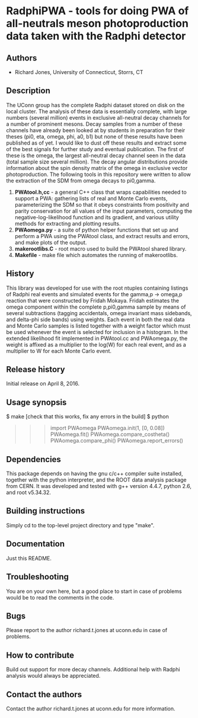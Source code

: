 # RadphiPWA - tools for doing PWA of all-neutrals meson photoproduction data taken with the Radphi detector

## Authors

* Richard Jones, University of Connecticut, Storrs, CT

## Description

The UConn group has the complete Radphi dataset stored on disk on the local cluster. The analysis of these data is essentially complete, with large numbers (several million) events in exclusive all-neutral decay channels for a number of prominent mesons. Decay samples from a number of these channels have already been looked at by students in preparation for their theses (pi0, eta, omega, phi, a0, b1) but none of these results have been published as of yet. I would like to dust off these results and extract some of the best signals for further study and eventual publication. The first of these is the omega, the largest all-neutral decay channel seen in the data (total sample size several million). The decay angular distributions provide information about the spin density matrix of the omega in exclusive vector photoproduction. The following tools in this repository were written to allow the extraction of the SDM from omega decays to pi0,gamma.

1. **PWAtool.h,cc** - a general C++ class that wraps capabilities needed to support a PWA: gathering lists of real and Monte Carlo events, parameterizing the SDM so that it obeys constraints from positivity and parity conservation for all values of the input parameters, computing the negative-log-likelihood function and its gradient, and various utility methods for extracting and plotting results.
2. **PWAomega.py** - a suite of python helper functions that set up and perform a PWA using the PWAtool class, and extract results and errors, and make plots of the output.
3. **makerootlibs.C** - root macro used to build the PWAtool shared library.
4. **Makefile** - make file which automates the running of makerootlibs.

## History

This library was developed for use with the root ntuples containing listings of Radphi real events and simulated events for the gamma,p -> omega,p reaction that were constructed by Fridah Mokaya. Fridah estimates the omega component within the complete p,pi0,gamma sample by means of several subtractions (tagging accidentals, omega invariant mass sidebands, and delta-phi side bands) using weights. Each event in both the real data and Monte Carlo samples is listed together with a weight factor which must be used whenever the event is selected for inclusion in a histogram. In the extended likelihood fit implemented in PWAtool.cc and PWAomega.py, the weight is affixed as a multiplier to the log(W) for each real event, and as a multiplier to W for each Monte Carlo event. 

## Release history

Initial release on April 8, 2016.

## Usage synopsis

 $ make [check that this works, fix any errors in the build]
 $ python
 >>> import PWAomega
 >>> PWAomega.init(1, [0, 0.08])
 >>> PWAomega.fit()
 >>> PWAomega.compare_costheta()
 >>> PWAomega.compare_phi()
 >>> PWAomega.report_errors()

## Dependencies

This package depends on having the gnu c/c++ compiler suite installed, together with the python interpreter, and the ROOT data analysis package from CERN. It was developed and tested with g++ version 4.4.7, python 2.6, and root v5.34.32.

## Building instructions

Simply cd to the top-level project directory and type "make".

## Documentation

Just this README.

## Troubleshooting

You are on your own here, but a good place to start in case of problems would be to read the comments in the code.

## Bugs

Please report to the author richard.t.jones at uconn.edu in case of problems.

## How to contribute

Build out support for more decay channels. Additional help with Radphi analysis would always be appreciated.

## Contact the authors

Contact the author richard.t.jones at uconn.edu for more information.
